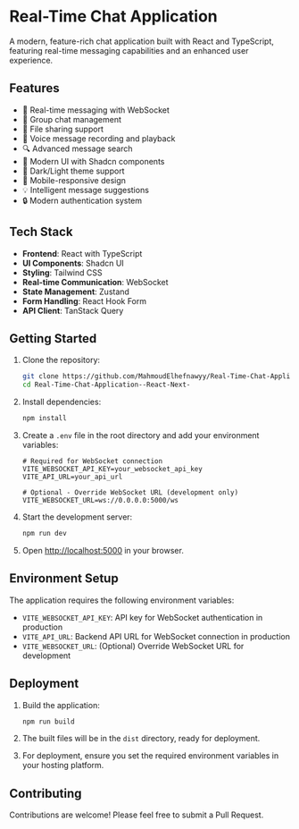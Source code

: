 # Real-Time Chat Application

A modern, feature-rich chat application built with React and TypeScript, featuring real-time messaging capabilities and an enhanced user experience.

## Features

- 💬 Real-time messaging with WebSocket
- 👥 Group chat management
- 📎 File sharing support
- 🎤 Voice message recording and playback
- 🔍 Advanced message search
- 🎨 Modern UI with Shadcn components
- 🌙 Dark/Light theme support
- 📱 Mobile-responsive design
- 💡 Intelligent message suggestions
- 🔒 Modern authentication system

## Tech Stack

- **Frontend**: React with TypeScript
- **UI Components**: Shadcn UI
- **Styling**: Tailwind CSS
- **Real-time Communication**: WebSocket
- **State Management**: Zustand
- **Form Handling**: React Hook Form
- **API Client**: TanStack Query

## Getting Started

1. Clone the repository:
   ```bash
   git clone https://github.com/MahmoudElhefnawyy/Real-Time-Chat-Application--React-Next-.git
   cd Real-Time-Chat-Application--React-Next-
   ```

2. Install dependencies:
   ```bash
   npm install
   ```

3. Create a `.env` file in the root directory and add your environment variables:
   ```
   # Required for WebSocket connection
   VITE_WEBSOCKET_API_KEY=your_websocket_api_key
   VITE_API_URL=your_api_url

   # Optional - Override WebSocket URL (development only)
   VITE_WEBSOCKET_URL=ws://0.0.0.0:5000/ws
   ```

4. Start the development server:
   ```bash
   npm run dev
   ```

5. Open [http://localhost:5000](http://localhost:5000) in your browser.

## Environment Setup

The application requires the following environment variables:

- `VITE_WEBSOCKET_API_KEY`: API key for WebSocket authentication in production
- `VITE_API_URL`: Backend API URL for WebSocket connection in production
- `VITE_WEBSOCKET_URL`: (Optional) Override WebSocket URL for development

## Deployment

1. Build the application:
   ```bash
   npm run build
   ```

2. The built files will be in the `dist` directory, ready for deployment.

3. For deployment, ensure you set the required environment variables in your hosting platform.

## Contributing

Contributions are welcome! Please feel free to submit a Pull Request.

